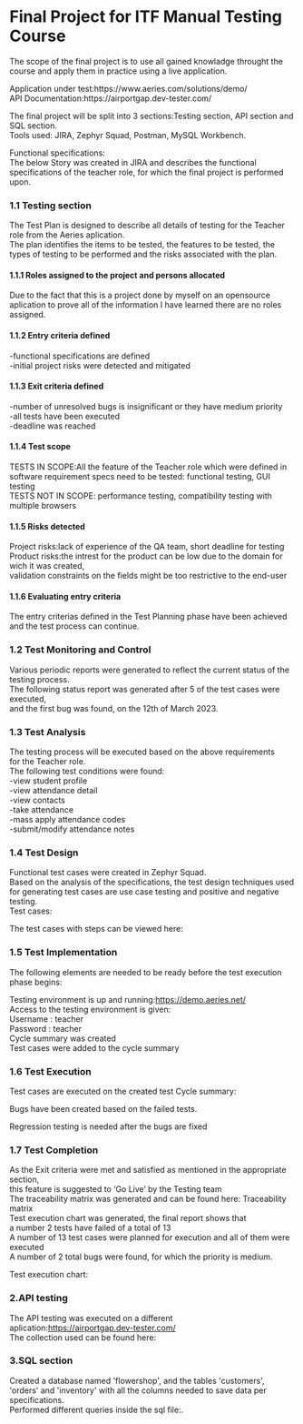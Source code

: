 <h1>Final Project for ITF Manual Testing Course</h1>


The scope of the final project is to use all gained knowladge throught the course and apply them in practice using a live application.
<p>Application under test:https://www.aeries.com/solutions/demo/<br>
API Documentation:https://airportgap.dev-tester.com/</p>
<p>The final project will be split into 3 sections:Testing section, API section and SQL section.<br>
Tools used: JIRA, Zephyr Squad, Postman, MySQL Workbench.</p>
<p>Functional specifications:<br>
The below Story was created in JIRA and describes the functional specifications of the teacher role, 
for which the final project is performed upon.</p>





<h3>1.1 Testing section<br></h3>
The Test Plan is designed to describe all details of testing for the Teacher role from the Aeries aplication.<br>
The plan identifies the items to be tested, the features to be tested, the types of testing to be performed 
and the risks associated with the plan.

<h4>1.1.1 Roles assigned to the project and persons allocated<br></h4>
Due to the fact that this is a project done by myself on an opensource aplication to prove all of the information
I have learned there are no roles assigned.

<h4>1.1.2 Entry criteria defined<br></h4>
-functional specifications are defined<br>
-initial project risks were detected and mitigated

<h4>1.1.3 Exit criteria defined<br></h4>
-number of unresolved bugs is insignificant or they have medium priority<br>
-all tests have been executed<br>
-deadline was reached

<h4>1.1.4 Test scope<br></h4>
 TESTS IN SCOPE:All the feature of the Teacher role which were defined in software 
requirement specs need to be tested: functional testing, GUI testing<br>
 TESTS NOT IN SCOPE: performance testing, compatibility testing with multiple browsers 

<h4>1.1.5 Risks detected<br></h4>
Project risks:lack of experience of the QA team, short deadline for testing<br>
Product risks:the intrest for the product can be low due to the domain for wich it was created,<br>
              validation constraints on the fields might be too restrictive to the end-user

<h4>1.1.6 Evaluating entry criteria<br></h4>
The entry criterias defined in the Test Planning phase have been achieved and the test process can continue.

<h3>1.2 Test Monitoring and Control<br></h3>
Various periodic reports were generated to reflect the current status of the testing process.<br> 
The following status report was generated after 5 of the test cases were executed,<br>
and the first bug was found, on the 12th of March 2023.





<h3>1.3 Test Analysis<br></h3>
The testing process will be executed based on the above requirements<br>
for the Teacher role.<br>The following test conditions were found:<br>
-view student profile<br>
-view attendance detail<br>
-view contacts<br>
-take attendance<br>
-mass apply attendance codes<br>
-submit/modify attendance notes

<h3>1.4 Test Design</h3>

Functional test cases were created in Zephyr Squad.<br> Based on the analysis of the specifications, 
the test design techniques used for generating test cases are use case testing and positive and negative testing.<br>
Test cases:






The test cases with steps can be viewed here:






<h3>1.5 Test Implementation<br></h3>
The following elements are needed to be ready before the test execution phase begins:


Testing environment is up and running:https://demo.aeries.net/<br>
Access to the testing environment is given:<br> Username : teacher<br> Password : teacher<br>
Cycle summary was created<br>
Test cases were added to the cycle summary

<h3>1.6 Test Execution</h3>

Test cases are executed on the created test Cycle summary:



Bugs have been created based on the failed tests.



Regression testing is needed after the bugs are fixed


<h3>1.7 Test Completion<br></h3>
As the Exit criteria were met and satisfied as mentioned in the appropriate section,<br> 
this feature is suggested to ‘Go Live’ by the Testing team<br>
The traceability matrix was generated and can be found here: Traceability matrix<br>
Test execution chart was generated, the final report shows that <br>a number 2 tests have failed of a total of 13<br>
A number of 13 test cases were planned for execution and all of them were executed<br>
A number of 2 total bugs were found, for which the priority is medium.

Test execution chart:


<h3>2.API testing</h3>

The API testing was executed on a different aplication:https://airportgap.dev-tester.com/<br>
The collection used can be found here:


<h3>3.SQL section<br></h3>
Created a database named 'flowershop', and the tables 'customers', 'orders' and 'inventory'
with all the columns needed to save data per specifications.<br>
Performed different queries inside the sql file:.



